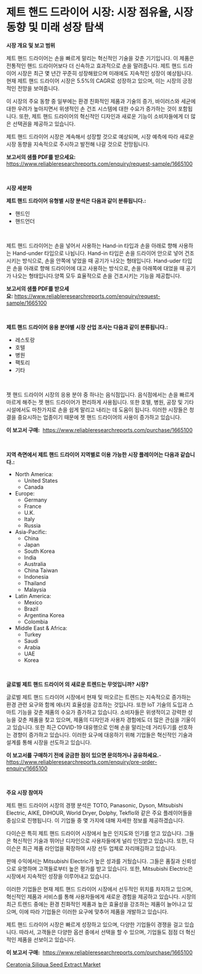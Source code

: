 <p><h1>제트 핸드 드라이어 시장: 시장 점유율, 시장 동향 및 미래 성장 탐색</h1></p><p><strong>시장 개요 및 보고 범위</strong></p>
<p><p>제트 핸드 드라이어는 손을 빠르게 말리는 혁신적인 기술을 갖춘 기기입니다. 이 제품은 전통적인 핸드 드라이어보다 더 신속하고 효과적으로 손을 말려줍니다. 제트 핸드 드라이어 시장은 최근 몇 년간 꾸준히 성장해왔으며 미래에도 지속적인 성장이 예상됩니다. 현재 제트 핸드 드라이어 시장은 5.5%의 CAGR로 성장하고 있으며, 이는 시장의 긍정적인 전망을 보여줍니다. </p><p>이 시장의 주요 동향 중 일부에는 환경 친화적인 제품과 기술의 증가, 바이러스와 세균에 대한 우려가 높아지면서 위생적인 손 건조 시스템에 대한 수요가 증가하는 것이 포함됩니다. 또한, 제트 핸드 드라이어의 혁신적인 디자인과 새로운 기능이 소비자들에게 더 많은 선택권을 제공하고 있습니다.</p><p>제트 핸드 드라이어 시장은 계속해서 성장할 것으로 예상되며, 시장 예측에 따라 새로운 시장 동향을 지속적으로 주시하고 발전해 나갈 것으로 전망됩니다.</p></p>
<p><strong>보고서의 샘플 PDF를 받으세요:</strong> <a href="https://www.reliableresearchreports.com/enquiry/request-sample/1665100">https://www.reliableresearchreports.com/enquiry/request-sample/1665100</a></p>
<p>&nbsp;</p>
<p><strong>시장 세분화</strong></p>
<p><strong>제트 핸드 드라이어 유형별 시장 분석은 다음과 같이 분류됩니다.:</strong></p>
<p><ul><li>핸드인</li><li>핸드언더</li></ul></p>
<p>&nbsp;</p>
<p><p>제트 핸드 드라이어는 손을 넣어서 사용하는 Hand-in 타입과 손을 아래로 향해 사용하는 Hand-under 타입으로 나뉩니다. Hand-in 타입은 손을 드라이어 안으로 넣어 건조시키는 방식으로, 손을 안쪽에 넣었을 때 공기가 나오는 형태입니다. Hand-uder 타입은 손을 아래로 향해 드라이어에 대고 사용하는 방식으로, 손을 아래쪽에 대었을 때 공기가 나오는 형태입니다.양쪽 모두 효율적으로 손을 건조시키는 기능을 제공합니다.</p></p>
<p><strong>보고서의 샘플 PDF를 받으세요:</strong>&nbsp;<a href="https://www.reliableresearchreports.com/enquiry/request-sample/1665100">https://www.reliableresearchreports.com/enquiry/request-sample/1665100</a></p>
<p>&nbsp;</p>
<p><strong> 제트 핸드 드라이어 응용 분야별 시장 산업 조사는 다음과 같이 분류됩니다.:</strong></p>
<p><ul><li>레스토랑</li><li>호텔</li><li>병원</li><li>팩토리</li><li>기타</li></ul></p>
<p>&nbsp;</p>
<p><p>젯 핸드 드라이어 시장의 응용 분야 중 하나는 음식점입니다. 음식점에서는 손을 빠르게 마르게 해주는 젯 핸드 드라이어가 편리하게 사용됩니다. 또한 호텔, 병원, 공장 및 기타 시설에서도 마찬가지로 손을 쉽게 말리고 내리는 데 도움이 됩니다. 이러한 시장들은 청결을 중요시하는 업종이기 때문에 젯 핸드 드라이어의 사용이 증가하고 있습니다.</p></p>
<p><strong>이 보고서 구매:</strong>&nbsp; <a href="https://www.reliableresearchreports.com/purchase/1665100">https://www.reliableresearchreports.com/purchase/1665100</a></p>
<p>&nbsp;</p>
<p><strong>지역 측면에서 제트 핸드 드라이어 지역별로 이용 가능한 시장 플레이어는 다음과 같습니다.:</strong></p>
<p><ul>
    <li>
        North America:
        <ul>
            <li>United States</li>
            <li>Canada</li>
        </ul>
    </li>
    <li>
        Europe:
        <ul>
            <li>Germany</li>
            <li>France</li>
            <li>U.K.</li>
            <li>Italy</li>
            <li>Russia</li>
        </ul>
    </li>
    <li>
        Asia-Pacific:
        <ul>
            <li>China</li>
            <li>Japan</li>
            <li>South Korea</li>
            <li>India</li>
            <li>Australia</li>
            <li>China Taiwan</li>
            <li>Indonesia</li>
            <li>Thailand</li>
            <li>Malaysia</li>
        </ul>
    </li>
    <li>
        Latin America:
        <ul>
            <li>Mexico</li>
            <li>Brazil</li>
            <li>Argentina Korea</li>
            <li>Colombia</li>
        </ul>
    </li>
    <li>
        Middle East & Africa:
        <ul>
            <li>Turkey</li>
            <li>Saudi</li>
            <li>Arabia</li>
            <li>UAE</li>
            <li>Korea</li>
        </ul>
    </li>
    </ul></p>
<p>&nbsp;</p>
<p><strong>글로벌 제트 핸드 드라이어 의 새로운 트렌드는 무엇입니까? 시장?</strong></p>
<p><p>글로벌 제트 핸드 드라이어 시장에서 현재 및 떠오르는 트렌드는 지속적으로 증가하는 환경 관련 요구와 함께 에너지 효율성을 강조하는 것입니다. 또한 IoT 기술의 도입과 스마트 기능을 갖춘 제품의 수요가 증가하고 있습니다. 소비자들은 위생적이고 강력한 성능을 갖춘 제품을 찾고 있으며, 제품의 디자인과 사용자 경험에도 더 많은 관심을 기울이고 있습니다. 또한 최근 COVID-19 대유행으로 인해 손을 말리는데 거리두기를 선호하는 경향이 증가하고 있습니다. 이러한 요구에 대응하기 위해 기업들은 혁신적인 기술과 설계를 통해 시장을 선도하고 있습니다.</p></p>
<p><strong>이 보고서를 구매하기 전에 궁금한 점이 있으면 문의하거나 공유하세요.</strong>- <a href="https://www.reliableresearchreports.com/enquiry/pre-order-enquiry/1665100">https://www.reliableresearchreports.com/enquiry/pre-order-enquiry/1665100</a></p>
<p>&nbsp;</p>
<p><strong>주요 시장 참여자</strong></p>
<p><p>제트 핸드 드라이어 시장의 경쟁 분석은 TOTO, Panasonic, Dyson, Mitsubishi Electric, AIKE, DIHOUR, World Dryer, Dolphy, Tekflo와 같은 주요 플레이어들을 중심으로 진행됩니다. 이 기업들 중 몇 가지에 대해 자세한 정보를 제공하겠습니다.</p><p>다이슨은 특히 제트 핸드 드라이어 시장에서 높은 인지도와 인기를 얻고 있습니다. 그들은 혁신적인 기술과 뛰어난 디자인으로 사용자들에게 널리 인정받고 있습니다. 또한, 다이슨은 최근 제품 라인업을 확장하여 시장 선두 업체로 자리매김하고 있습니다.</p><p>판매 수익에서는 Mitsubishi Electric가 높은 성과를 거뒀습니다. 그들은 품질과 신뢰성으로 유명하며 고객들로부터 높은 평가를 받고 있습니다. 또한, Mitsubishi Electric은 시장에서 지속적인 성장을 이루어내고 있습니다.</p><p>이러한 기업들은 현재 제트 핸드 드라이어 시장에서 선두적인 위치를 차지하고 있으며, 혁신적인 제품과 서비스를 통해 사용자들에게 새로운 경험을 제공하고 있습니다. 시장의 최근 트렌드 중에는 환경 친화적인 제품과 높은 효율성을 강조하는 제품이 늘어나고 있으며, 이에 따라 기업들은 이러한 요구에 맞추어 제품을 개발하고 있습니다.</p><p>제트 핸드 드라이어 시장은 빠르게 성장하고 있으며, 다양한 기업들이 경쟁을 걸고 있습니다. 따라서, 고객들은 다양한 옵션 중에서 선택을 할 수 있으며, 기업들도 점점 더 혁신적인 제품을 선보이고 있습니다.</p></p>
<p><strong>이 보고서 구매:</strong>&nbsp;&nbsp;<a href="https://www.reliableresearchreports.com/purchase/1665100">https://www.reliableresearchreports.com/purchase/1665100</a></p>
<p><p><a href="https://meowing-canidae-761.notion.site/Global-Ceratonia-Siliqua-Seed-Extract-Market-Size-and-Market-Trends-Insights-and-Projections-from-2-964586fbfe9d46f28b3c1acbf5a980a0">Ceratonia Siliqua Seed Extract Market</a></p></p>
